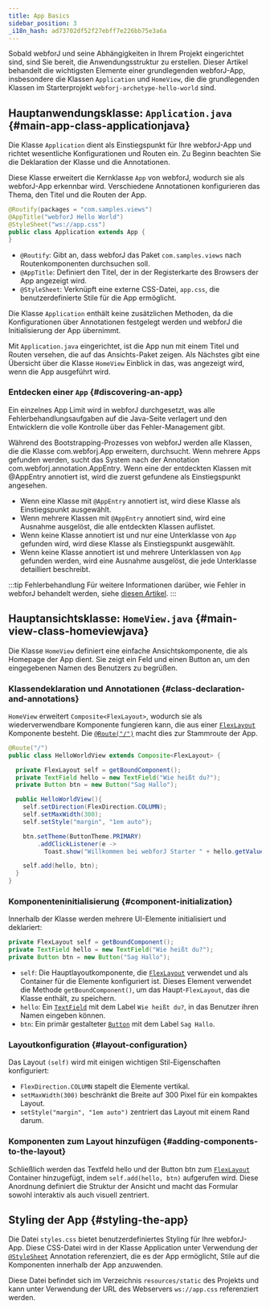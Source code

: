 ```yaml
---
title: App Basics
sidebar_position: 3
_i18n_hash: ad73702df52f27ebff7e226bb75e3a6a
---
```

Sobald webforJ und seine Abhängigkeiten in Ihrem Projekt eingerichtet sind, sind Sie bereit, die Anwendungsstruktur zu erstellen. Dieser Artikel behandelt die wichtigsten Elemente einer grundlegenden webforJ-App, insbesondere die Klassen `Application` und `HomeView`, die die grundlegenden Klassen im Starterprojekt `webforj-archetype-hello-world` sind.

## Hauptanwendungsklasse: `Application.java` {#main-app-class-applicationjava}

Die Klasse `Application` dient als Einstiegspunkt für Ihre webforJ-App und richtet wesentliche Konfigurationen und Routen ein. Zu Beginn beachten Sie die Deklaration der Klasse und die Annotationen.

Diese Klasse erweitert die Kernklasse `App` von webforJ, wodurch sie als webforJ-App erkennbar wird. Verschiedene Annotationen konfigurieren das Thema, den Titel und die Routen der App.

```java
@Routify(packages = "com.samples.views")
@AppTitle("webforJ Hello World")
@StyleSheet("ws://app.css")
public class Application extends App {
}
```

- `@Routify`: Gibt an, dass webforJ das Paket `com.samples.views` nach Routenkomponenten durchsuchen soll.
- `@AppTitle`: Definiert den Titel, der in der Registerkarte des Browsers der App angezeigt wird.
- `@StyleSheet`: Verknüpft eine externe CSS-Datei, `app.css`, die benutzerdefinierte Stile für die App ermöglicht.

Die Klasse `Application` enthält keine zusätzlichen Methoden, da die Konfigurationen über Annotationen festgelegt werden und webforJ die Initialisierung der App übernimmt.

Mit `Application.java` eingerichtet, ist die App nun mit einem Titel und Routen versehen, die auf das Ansichts-Paket zeigen. Als Nächstes gibt eine Übersicht über die Klasse `HomeView` Einblick in das, was angezeigt wird, wenn die App ausgeführt wird.

### Entdecken einer `App` {#discovering-an-app}

Ein einzelnes <JavadocLink type="foundation" location="com/webforj/App" code='true'>App</JavadocLink> Limit wird in webforJ durchgesetzt, was alle Fehlerbehandlungsaufgaben auf die Java-Seite verlagert und den Entwicklern die volle Kontrolle über das Fehler-Management gibt.

Während des Bootstrapping-Prozesses von webforJ werden alle Klassen, die die Klasse <JavadocLink type="foundation" location="com/webforj/App" code='true'>com.webforj.App</JavadocLink> erweitern, durchsucht. Wenn mehrere Apps gefunden werden, sucht das System nach der Annotation <JavadocLink type="foundation" location="com/webforj/annotation/AppEntry" code='true'>com.webforj.annotation.AppEntry</JavadocLink>. Wenn eine der entdeckten Klassen mit <JavadocLink type="foundation" location="com/webforj/annotation/AppEntry" code='true' >@AppEntry</JavadocLink> annotiert ist, wird die zuerst gefundene als Einstiegspunkt angesehen.

- Wenn eine Klasse mit `@AppEntry` annotiert ist, wird diese Klasse als Einstiegspunkt ausgewählt.
- Wenn mehrere Klassen mit `@AppEntry` annotiert sind, wird eine Ausnahme ausgelöst, die alle entdeckten Klassen auflistet.
- Wenn keine Klasse annotiert ist und nur eine Unterklasse von `App` gefunden wird, wird diese Klasse als Einstiegspunkt ausgewählt.
- Wenn keine Klasse annotiert ist und mehrere Unterklassen von `App` gefunden werden, wird eine Ausnahme ausgelöst, die jede Unterklasse detailliert beschreibt.

:::tip Fehlerbehandlung
Für weitere Informationen darüber, wie Fehler in webforJ behandelt werden, siehe [diesen Artikel](../advanced/error-handling).
:::

## Hauptansichtsklasse: `HomeView.java` {#main-view-class-homeviewjava}

Die Klasse `HomeView` definiert eine einfache Ansichtskomponente, die als Homepage der App dient. Sie zeigt ein Feld und einen Button an, um den eingegebenen Namen des Benutzers zu begrüßen.

### Klassendeklaration und Annotationen {#class-declaration-and-annotations}

`HomeView` erweitert `Composite<FlexLayout>`, wodurch sie als wiederverwendbare Komponente fungieren kann, die aus einer [`FlexLayout`](../components/flex-layout) Komponente besteht. Die [`@Route("/")`](../routing/overview) macht dies zur Stammroute der App.

```java
@Route("/")
public class HelloWorldView extends Composite<FlexLayout> {

  private FlexLayout self = getBoundComponent();
  private TextField hello = new TextField("Wie heißt du?");
  private Button btn = new Button("Sag Hallo");

  public HelloWorldView(){
    self.setDirection(FlexDirection.COLUMN);
    self.setMaxWidth(300);
    self.setStyle("margin", "1em auto");

    btn.setTheme(ButtonTheme.PRIMARY)
        .addClickListener(e -> 
          Toast.show("Willkommen bei webforJ Starter " + hello.getValue() + "!", Theme.GRAY));

    self.add(hello, btn);
  }
}
```

### Komponenteninitialisierung {#component-initialization}

Innerhalb der Klasse werden mehrere UI-Elemente initialisiert und deklariert:

```java
private FlexLayout self = getBoundComponent();
private TextField hello = new TextField("Wie heißt du?");
private Button btn = new Button("Sag Hallo");
```

- `self`: Die Hauptlayoutkomponente, die [`FlexLayout`](../components/flex-layout) verwendet und als Container für die Elemente konfiguriert ist. Dieses Element verwendet die Methode `getBoundComponent()`, um das Haupt-`FlexLayout`, das die Klasse enthält, zu speichern.
- `hello`: Ein [`TextField`](../components/fields/textfield) mit dem Label `Wie heißt du?`, in das Benutzer ihren Namen eingeben können.
- `btn`: Ein primär gestalteter [`Button`](../components/button) mit dem Label `Sag Hallo`.

### Layoutkonfiguration {#layout-configuration}

Das Layout `(self)` wird mit einigen wichtigen Stil-Eigenschaften konfiguriert:

- `FlexDirection.COLUMN` stapelt die Elemente vertikal.
- `setMaxWidth(300)` beschränkt die Breite auf 300 Pixel für ein kompaktes Layout.
- `setStyle("margin", "1em auto")` zentriert das Layout mit einem Rand darum.

### Komponenten zum Layout hinzufügen {#adding-components-to-the-layout}
Schließlich werden das Textfeld hello und der Button btn zum [`FlexLayout`](../components/flex-layout) Container hinzugefügt, indem `self.add(hello, btn)` aufgerufen wird. Diese Anordnung definiert die Struktur der Ansicht und macht das Formular sowohl interaktiv als auch visuell zentriert.

## Styling der App {#styling-the-app}

Die Datei `styles.css` bietet benutzerdefiniertes Styling für Ihre webforJ-App. Diese CSS-Datei wird in der Klasse Application unter Verwendung der [`@StyleSheet`](../managing-resources/importing-assets#importing-css-files) Annotation referenziert, die es der App ermöglicht, Stile auf die Komponenten innerhalb der App anzuwenden.

Diese Datei befindet sich im Verzeichnis `resources/static` des Projekts und kann unter Verwendung der URL des Webservers `ws://app.css` referenziert werden.
